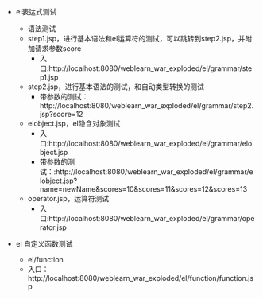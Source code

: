 - el表达式测试
    - 语法测试
    - step1.jsp，进行基本语法和el运算符的测试，可以跳转到step2.jsp，并附加请求参数score
        - 入口:http://localhost:8080/weblearn_war_exploded/el/grammar/step1.jsp
    - step2.jsp，进行基本语法的测试，和自动类型转换的测试
        - 带参数的测试：http://localhost:8080/weblearn_war_exploded/el/grammar/step2.jsp?score=12
    - elobject.jsp，el隐含对象测试
        - 入口:http://localhost:8080/weblearn_war_exploded/el/grammar/elobject.jsp
        - 带参数的测试：:http://localhost:8080/weblearn_war_exploded/el/grammar/elobject.jsp?name=newName&scores=10&scores=11&scores=12&scores=13
    - operator.jsp，运算符测试
        - 入口:http://localhost:8080/weblearn_war_exploded/el/grammar/operator.jsp

- el 自定义函数测试
    - el/function
    - 入口：http://localhost:8080/weblearn_war_exploded/el/function/function.jsp